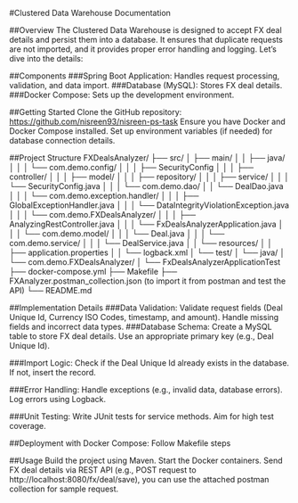 #Clustered Data Warehouse Documentation

##Overview
The Clustered Data Warehouse is designed to accept FX deal details and persist them into a database. It ensures that duplicate requests are not imported, and it provides proper error handling and logging. Let’s dive into the details:

##Components
###Spring Boot Application: Handles request processing, validation, and data import.
###Database (MySQL): Stores FX deal details.
###Docker Compose: Sets up the development environment.

##Getting Started
Clone the GitHub repository: https://github.com/nisreen93/nisreen-ps-task
Ensure you have Docker and Docker Compose installed.
Set up environment variables (if needed) for database connection details.

##Project Structure
FXDealsAnalyzer/
├── src/
│   ├── main/
│   │   ├── java/
│   │   │   └── com.demo.config/
│   │   │       ├── SecurityConfig
│	│	│		├── controller/
│   │   │       ├── model/
│   │   │       ├── repository/
│   │   │       ├── service/
│   │   │       └── SecurityConfig.java
│	│	│	└── com.demo.dao/
│	│			└── DealDao.java
│	│	│	└── com.demo.exception.handler/
│	│	│		├── GlobalExceptionHandler.java
│	│	│	    └── DataIntegrityViolationException.java
│	│	│	└── com.demo.FXDealsAnalyzer/
│	│	│		├── AnalyzingRestController.java
│	│	│		└── FxDealsAnalyzerApplication.java
│	│	│	└── com.demo.model/
│	│	│		└── Deal.java
│	│	│	└── com.demo.service/
│	│	│		└── DealService.java
│   │   └── resources/
│   │       ├── application.properties
│   │       └── logback.xml
│   └── test/
│       └── java/
│           └── com.demo.FXDealsAnalyzer/
│               └── FxDealsAnalyzerApplicationTest
├── docker-compose.yml
├── Makefile
├── FXAnalyzer.postman_collection.json (to import it from postman and test the API)
└── README.md

##Implementation Details
###Data Validation:
Validate request fields (Deal Unique Id, Currency ISO Codes, timestamp, and amount).
Handle missing fields and incorrect data types.
###Database Schema:
Create a MySQL table to store FX deal details.
Use an appropriate primary key (e.g., Deal Unique Id).

###Import Logic:
Check if the Deal Unique Id already exists in the database.
If not, insert the record.

###Error Handling:
Handle exceptions (e.g., invalid data, database errors).
Log errors using Logback.

###Unit Testing:
Write JUnit tests for service methods.
Aim for high test coverage.

##Deployment with Docker Compose:
Follow Makefile steps

##Usage
Build the project using Maven.
Start the Docker containers.
Send FX deal details via REST API (e.g., POST request to http://localhost:8080/fx/deal/save), you can use the attached postman collection for sample request.
